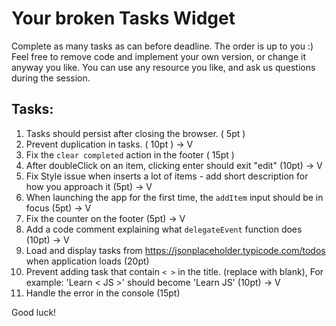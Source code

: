 # Your broken Tasks Widget
Complete as many tasks as can before deadline.
The order is up to you :)
Feel free to remove code and implement your own version, or change it anyway you like.
You can use any resource you like, and ask us questions during the session. 

## Tasks:
1.  Tasks should persist after closing the browser. ( 5pt )
2.  Prevent duplication in tasks. ( 10pt ) -> V
3.  Fix the `clear completed` action in the footer ( 15pt )
4.  After doubleClick on an item, clicking enter should exit "edit" (10pt)  -> V
5.  Fix Style issue when inserts a lot of items - add short description for how you approach it (5pt) -> V
6.  When launching the app for the first time, the `addItem` input should be in focus (5pt) -> V
7.  Fix the counter on the footer (5pt)  -> V
8.  Add a code comment explaining what `delegateEvent` function does (10pt) -> V
9.  Load and display tasks from https://jsonplaceholder.typicode.com/todos when application loads (20pt)
10. Prevent adding task that contain `< >` in the title. (replace with blank), For example: 'Learn < JS >' should become 'Learn JS' (10pt)  -> V
11. Handle the error in the console (15pt)

Good luck! 
